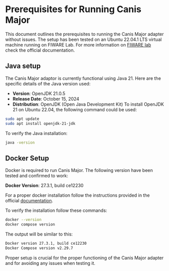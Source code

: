 # Prerequisites for Running Canis Major


This document outlines the prerequisites to running the Canis Major adapter without issues. The setup has been tested on an Ubuntu 22.04.1 LTS virtual machine running on FIWARE Lab. For more information on [FIWARE lab](https://www.fiware.org/developers/fiware-lab/) check the official documentation.

## Java setup

The Canis Major adaptor is currently functional using Java 21. Here are the specific details of the Java version used:

- **Version**: OpenJDK 21.0.5
- **Release Date**: October 15, 2024
- **Distribution**: OpenJDK (Open Java Development Kit)
To install OpenJDK 21 on Ubuntu 22.04, the following command could be used:

````bash
sudo apt update
sudo apt install openjdk-21-jdk
````
To verify the Java installation:
````bash
java -version
````

## Docker Setup

Docker is required to run Canis Major. The following version have been tested and confirmed to work:

**Docker Version**: 27.3.1, build ce12230


For a proper docker installation follow the instructions provided in the official [documentation](https://docs.docker.com/engine/install/ubuntu/).

To verify the installation follow these commands:
```bash
docker --version
docker compose version
```
The output will be similar to this:

```bash
Docker version 27.3.1, build ce12230
Docker Compose version v2.29.7
```

Proper setup is crucial for the proper functioning of the Canis Major adapter and for avoiding any issues when testing it.


